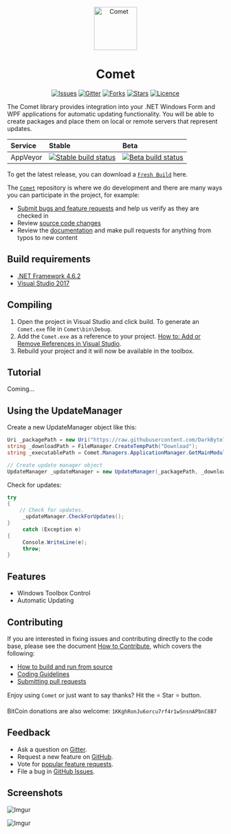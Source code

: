 <p align="center">
<a href="https://github.com/DarkByte7/Comet"><img alt="Comet" width="100" heigth="100" src="https://i.imgur.com/ZQIJv3T.png"></a>
</p >

<h1  align="center">Comet</h1>

<p align="center">
    <a href="https://github.com/DarkByte7/Comet/issues/"><img alt="Issues" src="https://img.shields.io/github/issues/DarkByte7/Comet.svg?style=flat"></a>
    <a href="https://gitter.im/Comet7/Lobby"><img alt="Gitter" src="https://img.shields.io/gitter/room/nwjs/nw.js.svg"></a>
    <a href="https://github.com/DarkByte7/Comet/Forks"><img alt="Forks" src="https://img.shields.io/github/forks/DarkByte7/Comet.svg?style=flat"></a>
    <a href="https://github.com/DarkByte7/Comet/stargazers"><img alt="Stars" src="https://img.shields.io/github/stars/DarkByte7/Comet.svg?style=flat"></a>
    <a href="https://github.com/DarkByte7/Comet/blob/master/LICENSE.md"><img alt="Licence" src="https://img.shields.io/badge/GPL-3.0-blue.svg?style=flat"></a>
</p >

The Comet library provides integration into your .NET Windows Form and WPF applications for automatic updating functionality. You will be able to create packages and place them on local or remote servers that represent updates.

| Service | Stable | Beta |
| :---- | :---- | :------ |
AppVeyor | [ ![Stable build status][1]][2] | [![Beta build status][3]][4] |

[1]: https://img.shields.io/appveyor/ci/DarkByte7/Comet/master.svg?style=plastic
[2]: https://ci.appveyor.com/project/DarkByte7/Comet
[3]: https://img.shields.io/appveyor/ci/DarkByte7/Comet/beta.svg?style=plastic
[4]: https://ci.appveyor.com/project/DarkByte7/Comet

To get the latest release, you can download a [`Fresh Build`](https://ci.appveyor.com/project/DarkByte7/Comet/build/artifacts) here.

The [`Comet`](https://github.com/DarkByte7/Comet) repository is where we do development and there are many ways you can participate in the project, for example:
- [Submit bugs and feature requests](https://github.com/DarkByte7/Comet/issues) and help us verify as they are checked in
- Review [source code changes](https://github.com/DarkByte7/Comet/pulls)
- Review the [documentation](https://github.com/DarkByte7/Comet/wiki) and make pull requests for anything from typos to new content

## Build requirements
- [.NET Framework 4.6.2](https://www.microsoft.com/en-us/download/details.aspx?id=53345)
- [Visual Studio 2017](https://www.visualstudio.com/downloads/)

## Compiling
1. Open the project in Visual Studio and click build. To generate an `Comet.exe` file in `Comet\bin\Debug`.
2. Add the `Comet.exe` as a reference to your project. [How to: Add or Remove References in Visual Studio](https://msdn.microsoft.com/en-us/library/wkze6zky(v=vs.100).aspx).
3. Rebuild your project and it will now be available in the toolbox.

## Tutorial
Coming...

## Using the UpdateManager
Create a new UpdateManager object like this:
```C#
Uri _packagePath = new Uri("https://raw.githubusercontent.com/DarkByte7/Comet/stable/Comet/Update.package");
string _downloadPath = FileManager.CreateTempPath("Download");
string _executablePath = Comet.Managers.ApplicationManager.GetMainModuleFileName();

// Create update manager object
UpdateManager _updateManager = new UpdateManager(_packagePath, _downloadPath, _executablePath, false);
```
Check for updates:
```C#
try
{
    // Check for updates.
     _updateManager.CheckForUpdates();
}
     catch (Exception e)
{
     Console.WriteLine(e);
     throw;
}
```

## Features
* Windows Toolbox Control
* Automatic Updating

## Contributing
If you are interested in fixing issues and contributing directly to the code base, please see the document [How to Contribute](https://github.com/DarkByte7/Comet/wiki/How-to-Contribute), which covers the following:
- [How to build and run from source](https://github.com/DarkByte7/Comet/wiki/How-to-Contribute#build-and-run-from-source)
- [Coding Guidelines](https://github.com/DarkByte7/Comet/wiki/Coding-Guidelines)
- [Submitting pull requests](https://github.com/DarkByte7/Comet/compare)

Enjoy using `Comet` or just want to say thanks?
Hit the ⭐️ Star ⭐️ button.

BitCoin donations are also welcome: `1KKghRonJu6orcu7rf4r1wSnsnAPbnC8B7`

## Feedback
- Ask a question on [Gitter](https://gitter.im/Comet7/Lobby).
- Request a new feature on [GitHub](https://github.com/DarkByte7/Comet/blob/beta/CONTRIBUTE.md).
- Vote for [popular feature requests](https://github.com/DarkByte7/Comet/issues?q=is:open+is:issue+label:feature-request+sort:reactions-B1-desc).
- File a bug in [GitHub Issues](https://github.com/DarkByte7/Comet/issues?q=is:open+is:issue).

## Screenshots
![Imgur](http://i.imgur.com/lvwo5D5.jpg)

![Imgur](http://i.imgur.com/0X0QULc.jpg)
